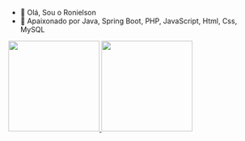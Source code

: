 - 👋 Olá, Sou o Ronielson
- 👀 Apaixonado por Java, Spring Boot, PHP, JavaScript, Html, Css, MySQL


<div align="centro">
  <a href="https://github.com/rafaballerini">
  <img height="180em" src="https://github-readme-stats.vercel.app/api?username=Roni-Braga&show_icons=true&theme=dark&include_all_commits=true&count_private=true"/>
  <img height="180em" src="https://github-readme-stats.vercel.app/api/top-langs/?username=Roni-Braga&layout=compact&langs_count=7&theme=dracula"/>
</div>
<div style="display: inline_block"><br>
  
<!---
Roni-Braga/Roni-Braga is a ✨ special ✨ repository because its `README.md` (this file) appears on your GitHub profile.
You can click the Preview link to take a look at your changes.
--->
